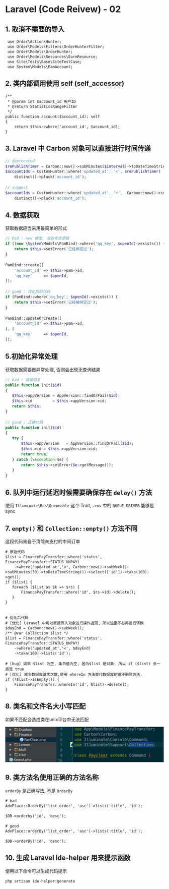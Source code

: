# Laravel (Code Reivew) - 02

## 1. 取消不需要的导入

```
 use Order\Action\Hunter;
 use Order\Models\Filters\OrderHunterFilter;
 use Order\Models\OrderHunter;
 use Order\Models\Resources\EarnResource;
 use Site\Tests\Base\SiteTestCase;
 use System\Models\PamAccount;
```

## 2. 类内部调用使用 self (self_accessor)
       
```
/** 
 * @param int $account_id 用户ID
 * @return StatisticsRangeFilter
 */
public function account($account_id): self
{
    return $this->where('account_id', $account_id);
}
```


## 3. Laravel 中 Carbon 对象可以直接进行时间传递

```php
// deprecated
$rePublishTimer = Carbon::now()->subMinutes($interval)->toDateTimeString();
$accountIds = CustomHunter::where('updated_at', '<', $rePublishTimer)
    distinct()->pluck('account_id');
			
// suggest
$accountIds = CustomHunter::where('updated_at', '<',  Carbon::now()->subMinutes($interval))
    distinct()->pluck('account_id');
```

## 4. 数据获取

获取数据应当采用最简单的形式

```php
// bad : new 模型, 没有考虑逻辑
if ((new \System\Models\PamBind)->where('qq_key', $openId)->exists()) {
    return $this->setError('已经绑定过');
}

PamBind::create([
    'account_id' => $this->pam->id,
    'qq_key'     => $openId,
]);

// good : 优化后的代码
if (PamBind::where('qq_key', $openId)->exists()) {
    return $this->setError('已经被绑定过');
}

PamBind::updateOrCreate([
    'account_id' => $this->pam->id,
], [
    'qq_key'     => $openId,
]);
```

## 5.初始化异常处理
       
获取数据需要做异常处理, 否则会出现无查询结果

```php
// bad : 错误信息
public function init($id)
{
   $this->appVersion = AppVersion::findOrFail($id);
   $this->id         = $this->appVersion->id;
   return $this;
}

// good : 正确代码
public function init($id)
{
   try {
       $this->appVersion   = AppVersion::findOrFail($id);
       $this->id = $this->appVersion->id;
       return true;
   } catch (\Exception $e) {
       return $this->setError($e->getMessage());
   }
}
```

## 6. 队列中运行延迟时候需要确保存在 `delay()` 方法

使用 `Illuminate\Bus\Queueable` 这个 Trait, 
`.env` 中的 `QUEUE_DRIVER` 能够是 sync

## 7. `empty()` 和 `Collection::empty()` 方法不同

这段代码来自于清除未支付的中间订单

```
# 原始代码
$list = FinancePayTransfer::where('status', FinancePayTransfer::STATUS_UNPAY)
    ->where('updated_at','<', Carbon::now()->subWeek()->subMinutes(30)->toDateTimeString())->select(['id'])->take(100)->get();
if ($list) {
   foreach ($list as $k => $rs) {
       FinancePayTransfer::where('id', $rs->id)->delete();
   }
}


# 优化后代码
# [优化] Laravel 中可以直接传入对象进行操作返回, 所以这里不必再进行转换
$dayEnd = Carbon::now()->subWeek();
/** @var Collection $list */
$list = FinancePayTransfer::where('status', FinancePayTransfer::STATUS_UNPAY)
    ->where('updated_at','<', $dayEnd)
    ->take(100)->lists('id');

# [bug] 如果 $list 为空, 条目值为空, 因为$list 是对象, 所以 if ($list) 会一直是 true
# [优化] 减少数据库请求次数,使用 whereIn 方法替代数据库的循环删除方法.
if (!$list->isEmpty()) {
    FinancePayTransfer::whereIn('id', $list)->delete();
}
```

## 8. 类名和文件名大小写匹配
如果不匹配会造成类在unix平台中无法匹配

![](./media/15889419073054/15889419811940.jpg)



## 9. 类方法名使用正确的方法名称

`orderBy` 是正确写法, 不是 `OrderBy`

```
# bad
AdvPlace::OrderBy('list_order', 'asc')->lists('title', 'id');

$DB->orderby('id', 'desc');

# good
AdvPlace::orderBy('list_order', 'asc')->lists('title', 'id');

$DB->orderBy('id', 'desc');
```

## 10. 生成 Laravel ide-helper 用来提示函数

使用以下命令可以生成代码提示

```
php artisan ide-helper:generate
```
